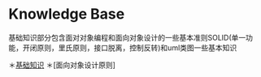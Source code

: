 # Knowledge Base

基础知识部分包含面对对象编程和面向对象设计的一些基本准则SOLID(单一功能，开闭原则，里氏原则，接口脱离，控制反转)和uml类图一些基本知识

＊[基础知识](README.md)
    ＊[面向对象设计原则]

